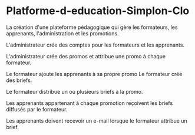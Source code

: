 # Platforme-d-education-Simplon-Clo
La création d'une plateforme pédagogique qui gère les formateurs, les apprenants, l'administration et les promotions.

L'administrateur crée des comptes pour les formateurs et les apprenants.

L'administrateur crée des promos et attribue une promo à chaque formateur.

Le formateur ajoute les apprenants à sa propre promo Le formateur crée des briefs.

Le formateur distribue un ou plusieurs briefs à la promo.

Les apprenants appartenant à chaque promotion reçoivent les briefs diffusés par le formateur.

Les apprenants doivent recevoir un e-mail lorsque le formateur attribue un brief.
